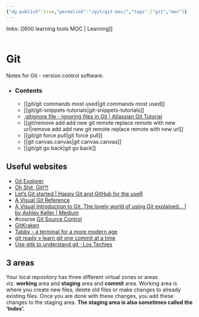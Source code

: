 ```yaml
---
{"dg-publish":true,"permalink":"/git/git-moc/","tags":["git","moc"]}
---
```


links: [[600 learning tools MOC \| Learning]]
<br />
<br />

# Git
Notes for Git - version control software.

- ### Contents
	- [[git/git commands most used\|git commands most used]]
	- [[git/git-snippets-tutorials\|git-snippets-tutorials]]
	- [.gitignore file - ignoring files in Git | Atlassian Git Tutorial](https://www.atlassian.com/git/tutorials/saving-changes/gitignore)
	- [[git/remove add add new git remote replace remote with new url\|remove add add new git remote replace remote with new url]]
	- [[git/git force pull\|git force pull]]
	- [[git canvas.canvas\|git canvas.canvas]]
	- [[git/git go back\|git go back]]

## Useful websites 

- [Git Explorer](https://gitexplorer.com/)
- [Oh Shit, Git!?!](https://ohshitgit.com/)
- [Let’s Git started | Happy Git and GitHub for the useR](https://happygitwithr.com/)
- [A Visual Git Reference](https://marklodato.github.io/visual-git-guide/index-en.html)
- [A Visual Introduction to Git. The lovely world of using Git explained… | by Ashley Keller | Medium](https://medium.com/@ashk3l/a-visual-introduction-to-git-9fdca5d3b43a)
- #course [Git Source Control](https://testautomationu.applitools.com/git-tutorial/)
- [GitKraken](https://www.gitkraken.com/download/windows64)
- [Tabby - a terminal for a more modern age](https://tabby.sh/)
- [git ready » learn git one commit at a time](https://gitready.com/)
- [Use gitk to understand git · Los Techies](https://lostechies.com/joshuaflanagan/2010/09/03/use-gitk-to-understand-git/)

## 3 areas 

Your local repository has three different virtual zones or areas viz. **working** area and **staging** area and **commit** area. Working area is where you create new files, delete old files or make changes to already existing files. Once you are done with these changes, you add these changes to the staging area. **The staging area is also sometimes called the ‘Index’.**